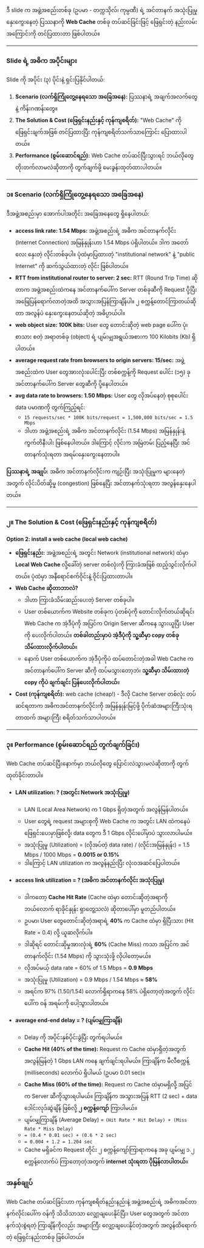 ဒီ slide က အဖွဲ့အစည်းတစ်ခု (ဥပမာ - တက္ကသိုလ်၊ ကုမ္ပဏီ) ရဲ့ အင်တာနက် အသုံးပြုမှု နှေးကွေးနေတဲ့ ပြဿနာကို **Web Cache** တစ်ခု တပ်ဆင်ခြင်းဖြင့် ဖြေရှင်းတဲ့ နည်းလမ်းအကြောင်းကို တင်ပြထားတာ ဖြစ်ပါတယ်။

---

### Slide ရဲ့ အဓိက အပိုင်းများ

Slide ကို အပိုင်း (၃) ပိုင်းနဲ့ ရှင်းပြနိုင်ပါတယ်:
1.  **Scenario (လက်ရှိကြုံတွေ့နေရသော အခြေအနေ):** ပြဿနာရဲ့ အချက်အလက်တွေနဲ့ ကိန်းဂဏန်းတွေ။
2.  **The Solution & Cost (ဖြေရှင်းနည်းနှင့် ကုန်ကျစရိတ်):** "Web Cache" ကို ဖြေရှင်းချက်အဖြစ် တင်ပြထားပြီး ကုန်ကျစရိတ်သက်သာကြောင်း ပြောထားပါတယ်။
3.  **Performance (စွမ်းဆောင်ရည်):** Web Cache တပ်ဆင်ပြီးသွားရင် ဘယ်လိုတွေ တိုးတက်လာမလဲဆိုတာကို တွက်ချက်ဖို့ မေးခွန်းထုတ်ထားပါတယ်။

---

### ၁။ Scenario (လက်ရှိကြုံတွေ့နေရသော အခြေအနေ)

ဒီအဖွဲ့အစည်းမှာ အောက်ပါအတိုင်း အခြေအနေတွေ ရှိနေပါတယ်:

*   **access link rate: 1.54 Mbps:** အဖွဲ့အစည်းရဲ့ အဓိက အင်တာနက်လိုင်း (Internet Connection) အမြန်နှုန်းဟာ 1.54 Mbps ပဲရှိပါတယ်။ ဒါက အတော်လေး နှေးတဲ့ လိုင်းတစ်ခုပါ။ ပုံထဲမှာပြထားတဲ့ "institutional network" နဲ့ "public Internet" ကို ဆက်သွယ်ထားတဲ့ လိုင်း ဖြစ်ပါတယ်။
*   **RTT from institutional router to server: 2 sec:** RTT (Round Trip Time) ဆိုတာက အဖွဲ့အစည်းထဲကနေ အင်တာနက်ပေါ်က Server တစ်ခုဆီကို Request ပို့ပြီး အဖြေပြန်ရောက်လာတဲ့အထိ အသွားအပြန်ကြာချိန်ပါ။ ၂ စက္ကန့်တောင်ကြာတယ်ဆိုတာ အလွန်ပဲ နှေးကွေးနေတယ်ဆိုတဲ့ အဓိပ္ပာယ်ပါ။
*   **web object size: 100K bits:** User တွေ တောင်းဆိုတဲ့ web page ပေါ်က ပုံ၊ စာသား စတဲ့ အရာတစ်ခု (object) ရဲ့ ပျမ်းမျှအရွယ်အစားက 100 Kilobits (Kb) ရှိပါတယ်။
*   **average request rate from browsers to origin servers: 15/sec:** အဖွဲ့အစည်းထဲက User တွေအားလုံးပေါင်းပြီး တစ်စက္ကန့်ကို Request ပေါင်း (၁၅) ခု အင်တာနက်ပေါ်က Server တွေဆီကို ပို့နေပါတယ်။
*   **avg data rate to browsers: 1.50 Mbps:** User တွေ လိုအပ်နေတဲ့ စုစုပေါင်း data ပမာဏကို တွက်ကြည့်ရင်:
    *   `15 requests/sec * 100K bits/request = 1,500,000 bits/sec = 1.5 Mbps`
    *   ဒါဟာ အဖွဲ့အစည်းရဲ့ အဓိက အင်တာနက်လိုင်း (1.54 Mbps) အမြန်နှုန်းနဲ့ ကွက်တိနီးပါး ဖြစ်နေပါတယ်။ ဒါကြောင့် လိုင်းက အမြဲတမ်း ပြည့်နေပြီး အင်တာနက်သုံးရတာ အရမ်းနှေးကွေးနေတာပါ။

**ပြဿနာရဲ့ အချုပ်:** အဓိက အင်တာနက်လိုင်းက ကျဉ်းပြီး အသုံးပြုမှုက များနေတဲ့အတွက် လိုင်းပိတ်ဆို့မှု (congestion) ဖြစ်နေပြီး အင်တာနက်သုံးရတာ အလွန်နှေးနေပါတယ်။

---

### ၂။ The Solution & Cost (ဖြေရှင်းနည်းနှင့် ကုန်ကျစရိတ်)

**Option 2: install a web cache (local web cache)**

*   **ဖြေရှင်းနည်း:** အဖွဲ့အစည်းရဲ့ အတွင်း Network (institutional network) ထဲမှာ **Local Web Cache** လို့ခေါ်တဲ့ server တစ်လုံးကို ကြားခံအဖြစ် ထည့်သွင်းလိုက်ပါတယ်။ ပုံထဲမှာ အနီရောင်စက်ဝိုင်းနဲ့ ဝိုင်းပြထားတာပါ။
*   **Web Cache ဆိုတာဘာလဲ?**
    *   ဒါဟာ ကြားခံသိမ်းဆည်းပေးတဲ့ Server တစ်ခုပါ။
    *   User တစ်ယောက်က Website တစ်ခုက ပုံတစ်ပုံကို တောင်းလိုက်တယ်ဆိုရင်၊ Web Cache က အဲ့ဒီပုံကို အပြင်က Origin Server ဆီကနေ သွားယူပြီး User ကို ပေးလိုက်ပါတယ်။ **တစ်ခါတည်းမှာပဲ အဲ့ဒီပုံကို သူ့ဆီမှာ copy တစ်ခု သိမ်းထားလိုက်ပါတယ်**။
    *   နောက် User တစ်ယောက်က အဲ့ဒီပုံကိုပဲ ထပ်တောင်းတဲ့အခါ Web Cache က အင်တာနက်ပေါ်က Server ဆီကို ထပ်မသွားတော့ဘဲ၊ **သူ့ဆီမှာ သိမ်းထားတဲ့ copy ကိုပဲ ချက်ချင်း ပြန်ပေးလိုက်ပါတယ်**။
*   **Cost (ကုန်ကျစရိတ်):** web cache (cheap!) - ဒီလို Cache Server တစ်လုံး တပ်ဆင်ရတာက အဓိကအင်တာနက်လိုင်းကို အမြန်နှုန်းမြင့်ဖို့ ပိုက်ဆံအများကြီးသုံးရတာထက် အများကြီး စရိတ်သက်သာပါတယ်။

---

### ၃။ Performance (စွမ်းဆောင်ရည် တွက်ချက်ခြင်း)

Web Cache တပ်ဆင်ပြီးနောက်မှာ ဘယ်လိုတွေ ပြောင်းလဲသွားမလဲဆိုတာကို တွက်ထုတ်ခိုင်းတာပါ။

*   **LAN utilization: ? (အတွင်း Network အသုံးပြုမှု)**
    *   LAN (Local Area Network) က 1 Gbps ရှိတဲ့အတွက် အလွန်မြန်ပါတယ်။
    *   User တွေရဲ့ request အများစုကို Web Cache က အတွင်း LAN ထဲကနေပဲ ဖြေရှင်းပေးမှာဖြစ်လို့၊ data တွေက ဒီ 1 Gbps လိုင်းပေါ်မှာပဲ သွားလာပါမယ်။
    *   အသုံးပြုမှု (Utilization) = (လိုအပ်တဲ့ data rate) / (လိုင်းအမြန်နှုန်း) = 1.5 Mbps / 1000 Mbps = **0.0015 or 0.15%**
    *   ဒါကြောင့် LAN utilization က အလွန်နည်းပြီး လုံးဝအဆင်ပြေပါတယ်။

*   **access link utilization = ? (အဓိက အင်တာနက်လိုင်း အသုံးပြုမှု)**
    *   ဒါကတော့ **Cache Hit Rate** (Cache ထဲမှာ တောင်းဆိုတဲ့အရာကို ဘယ်လောက် ရာခိုင်နှုန်း ရှာတွေ့သလဲ) ဆိုတာပေါ်မှာ မူတည်ပါတယ်။
    *   ဥပမာ၊ User တွေတောင်းဆိုတဲ့အရာရဲ့ **40%** က Cache ထဲမှာ ရှိပြီးသား (Hit Rate = 0.4) လို့ ယူဆလိုက်ပါ။
    *   ဒါဆိုရင် တောင်းဆိုမှုအားလုံးရဲ့ **60%** (Cache Miss) ကသာ အပြင်က အင်တာနက်လိုင်း (1.54 Mbps) ကို သွားသုံးဖို့ လိုပါတော့မယ်။
    *   လိုအပ်မယ့် data rate = 60% of 1.5 Mbps = **0.9 Mbps**
    *   အသုံးပြုမှု (Utilization) = 0.9 Mbps / 1.54 Mbps ≈ **58%**
    *   အရင်က 97% (1.50/1.54) လောက်ရှိရာကနေ 58% ပဲရှိတော့တဲ့အတွက် လိုင်းပေါ်က ဝန် အရမ်းကို ပေါ့သွားပါတယ်။

*   **average end-end delay = ? (ပျမ်းမျှကြာချိန်)**
    *   Delay ကို အပိုင်းနှစ်ပိုင်းခွဲပြီး တွက်ရပါမယ်။
    *   **Cache Hit (40% of the time):** Request က Cache ထဲမှာရှိတဲ့အတွက် အလွန်မြန်တဲ့ 1 Gbps LAN ကနေ ချက်ချင်းရပါမယ်။ ကြာချိန်က မီလီစက္ကန့် (milliseconds) လောက်ပဲ ရှိပါမယ် (ဥပမာ 0.01 sec)။
    *   **Cache Miss (60% of the time):** Request က Cache ထဲမှာမရှိလို့ အပြင်က Server ဆီကိုသွားရပါမယ်။ ကြာချိန်က အသွားအပြန် RTT (2 sec) + data ဒေါင်းလုဒ်ဆွဲချိန် ဖြစ်လို့ **၂ စက္ကန့်ကျော်** ကြာပါမယ်။
    *   ပျမ်းမျှကြာချိန် (Average Delay) = `(Hit Rate * Hit Delay) + (Miss Rate * Miss Delay)`
    *   `= (0.4 * 0.01 sec) + (0.6 * 2 sec)`
    *   `= 0.004 + 1.2 = 1.204 sec`
    *   Cache မရှိခင်က Request တိုင်း ၂ စက္ကန့်ကျော်ကြာရာကနေ အခု ပျမ်းမျှ ၁.၂ စက္ကန့်လောက်ပဲ ကြာတော့တဲ့အတွက် **internet သုံးရတာ ပိုမြန်လာပါတယ်**။

### အနှစ်ချုပ်

Web Cache တပ်ဆင်ခြင်းဟာ ကုန်ကျစရိတ်နည်းနည်းနဲ့ အဖွဲ့အစည်းရဲ့ အဓိကအင်တာနက်လိုင်းပေါ်က ဝန်ကို သိသိသာသာ လျှော့ချပေးနိုင်ပြီး၊ User တွေအတွက် အင်တာနက်သုံးစွဲရတဲ့ ကြာချိန်ကိုလည်း အများကြီး လျှော့ချပေးနိုင်တဲ့အတွက် အလွန်ထိရောက်တဲ့ ဖြေရှင်းနည်းတစ်ခု ဖြစ်ပါတယ်။